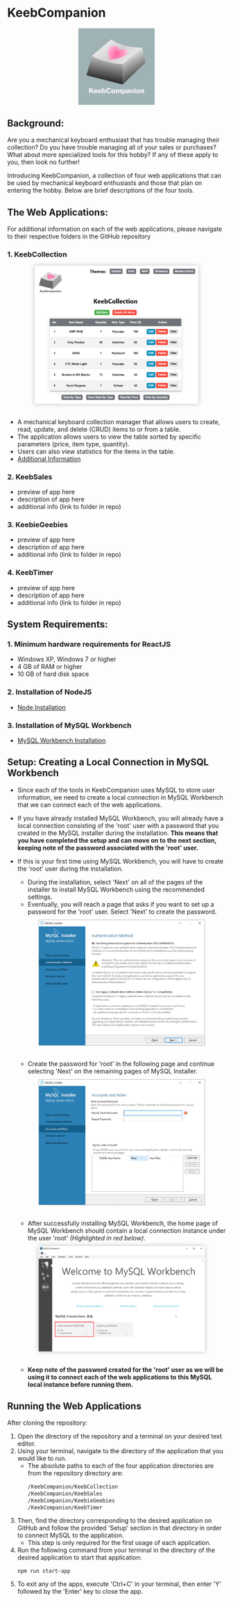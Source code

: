 # KeebCompanion

<p>
  <img 
    src="imgs/png/logo_main2.png"
    alt="KeebCompanion Logo"
    style="display: block; margin: 0 auto; width: 35%"
  />
</p>

## Background:

Are you a mechanical keyboard enthusiast that has trouble managing their collection? Do you have trouble managing all of your sales or purchases? What about more specialized tools for this hobby? If any of these apply to you, then look no further!

Introducing KeebCompanion, a collection of four web applications that can be used by mechanical keyboard enthusiasts and those that plan on entering the hobby. Below are brief descriptions of the four tools.

## The Web Applications:

For additional information on each of the web applications, please navigate to their respective folders in the GitHub repository

### 1. KeebCollection

<figure style="display: block; margin: 0 auto; width: 75%; margin-bottom: 30px"> 
  <img style = "box-shadow: 0 0 10px #00000040" src="imgs/png/collection_preview.png" />
  <!-- <figcaption style="text-align: center; font-style: italic">KeebCollection Home Page</figcaption> -->
</figure>

- A mechanical keyboard collection manager that allows users to create, read, update, and delete (CRUD) items to or from a table.
- The application allows users to view the table sorted by specific parameters (price, item type, quantity).
- Users can also view statistics for the items in the table.
- <a href="https://github.com/jal004/KeebCompanion/tree/main/KeebCollection" target="_blank">Additional Information</a>

### 2. KeebSales

- preview of app here
- description of app here
- additional info (link to folder in repo)

### 3. KeebieGeebies

- preview of app here
- description of app here
- additional info (link to folder in repo)

### 4. KeebTimer

- preview of app here
- description of app here
- additional info (link to folder in repo)

## System Requirements:

### 1. Minimum hardware requirements for ReactJS

- Windows XP, Windows 7 or higher
- 4 GB of RAM or higher
- 10 GB of hard disk space

### 2. Installation of NodeJS

- <a href="https://nodejs.org/en/download/" target="_blank">Node Installation</a>

### 3. Installation of MySQL Workbench

- <a href="https://www.mysql.com/products/workbench/" target="_blank">MySQL Workbench Installation</a>

## Setup: Creating a Local Connection in MySQL Workbench

- Since each of the tools in KeebCompanion uses MySQL to store user information, we need to create a local connection in MySQL Workbench that we can connect each of the web applications.
- If you have already installed MySQL Workbench, you will already have a local connection consisting of the 'root' user with a password that you created in the MySQL installer during the installation.
  **This means that you have completed the setup and can move on to the next section, keeping note of the password associated with the 'root' user.**
- If this is your first time using MySQL Workbench, you will have to create the 'root' user during the installation.

  - During the installation, select 'Next' on all of the pages of the installer to install MySQL Workbench using the recommended settings.
  - Eventually, you will reach a page that asks if you want to set up a password for the 'root' user.
    Select 'Next' to create the password.

  <figure style="display: block; margin: 0 auto; width: 80%; margin-top: 10px;margin-bottom: 30px"> 
    <img src="imgs/png/mysql_setup_auth.png" />
    <!-- <figcaption style="text-align: center; font-style: italic">Prompt to Create Password for 'root' in MySQL Installer</figcaption> -->
  </figure>

  - Create the password for 'root' in the following page and continue selecting 'Next' on the remaining pages of MySQL Installer.

  <figure style="display: block; margin: 0 auto; width: 80%; margin-top: 10px; margin-bottom: 30px"> 
    <img src="imgs/png/mysql_root_pass.png" />
    <!-- <figcaption style="text-align: center; font-style: italic">Page to Create Password for 'root' in MySQL Installer</figcaption> -->
  </figure>

  - After successfully installing MySQL Workbench, the home page of MySQL Workbench should contain a local connection instance under the user 'root' _(Highlighted in red below)_.
  <figure style="display: block; margin: 0 auto; width: 80%; margin-top: 10px; margin-bottom: 30px"> 
    <img style = "box-shadow: 0 0 10px #00000040" src="imgs/png/mysql_success.png" />
    <!-- <figcaption style="text-align: center; font-style: italic">Local Instance for 'root' Highlighted in Red</figcaption> -->
  </figure>

  - **Keep note of the password created for the 'root' user as we will be using it to connect each of the web applications to this MySQL local instance before running them.**

## Running the Web Applications

After cloning the repository:

1. Open the directory of the repository and a terminal on your desired text editor.
2. Using your terminal, navigate to the directory of the application that you would like to run.
   - The absolute paths to each of the four application directories are from the repository directory are:
     ```
     /KeebCompanion/KeebCollection
     /KeebCompanion/KeebSales
     /KeebCompanion/KeebieGeebies
     /KeebCompanion/KeebTimer
     ```
3. Then, find the directory corresponding to the desired application on GitHub and follow the provided 'Setup' section in that directory in order to connect MySQL to the application.
   - This step is only required for the first usage of each application.
4. Run the following command from your terminal in the directory of the desired application to start that application:
   ```
   npm run start-app
   ```
5. To exit any of the apps, execute 'Ctrl+C' in your terminal, then enter 'Y' followed by the 'Enter' key to close the app.
